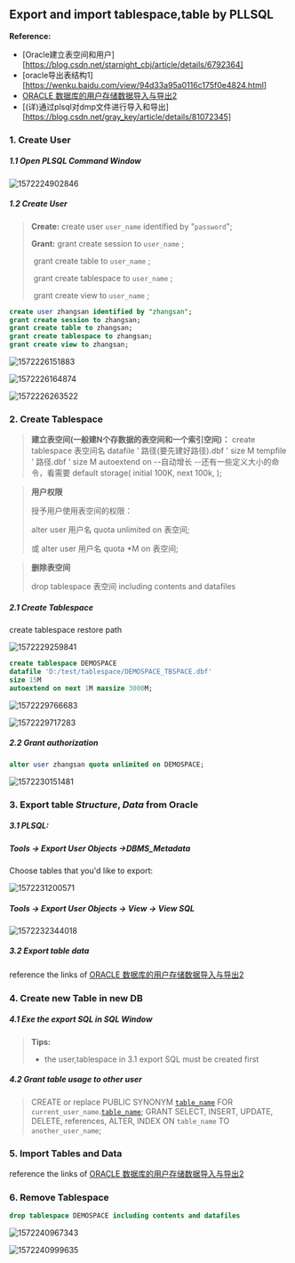 ## Export and import tablespace,table by PLLSQL

**Reference:**

- [Oracle建立表空间和用户][https://blog.csdn.net/starnight_cbj/article/details/6792364]
- [oracle导出表结构1][https://wenku.baidu.com/view/94d33a95a0116c175f0e4824.html]
-  [ORACLE 数据库的用户存储数据导入与导出2](https://www.cnblogs.com/zhaideyou/articles/5845215.html)
- [(详)通过plsql对dmp文件进行导入和导出][https://blog.csdn.net/gray_key/article/details/81072345]



### 1. Create User

##### 1.1 Open PLSQL Command Window

![1572224902846](../media/1572224902846.png)

##### 1.2 Create User

>**Create:**  create user `user_name` identified by "`password`"; 
>
>**Grant:**  grant create session to `user_name` ; 
>
>​			  grant create table to  `user_name` ;
>
>​			  grant create tablespace to `user_name` ; 
>
>​			  grant create view to  `user_name` ; 

```sql
create user zhangsan identified by "zhangsan"; 
grant create session to zhangsan;
grant create table to zhangsan;
grant create tablespace to zhangsan;
grant create view to zhangsan;
```

![1572226151883](../media/1572226151883.png)

![1572226164874](../media/1572226164874.png)

![1572226263522](../media/1572226263522.png)



### 2. Create Tablespace

> **建立表空间(一般建N个存数据的表空间和一个索引空间)：**
> create tablespace 表空间名
> datafile ' 路径(要先建好路径).dbf  ' size M
> tempfile ' 路径.dbf ' size M
> autoextend on  --自动增长
> --还有一些定义大小的命令，看需要
>  default storage(
>  initial 100K,
>  next 100k,
> );

>**用户权限**
>
>授予用户使用表空间的权限：
>
>alter user 用户名 quota unlimited on 表空间;
>
>或 alter user 用户名 quota *M on 表空间;

>**删除表空间**
>
>drop tablespace 表空间 including contents and datafiles

##### 2.1 Create Tablespace

create tablespace restore path

![1572229259841](../media/1572229259841.png)

```sql
create tablespace DEMOSPACE
datafile 'D:/test/tablespace/DEMOSPACE_TBSPACE.dbf'
size 15M
autoextend on next 1M maxsize 3000M;
```

![1572229766683](../media/1572229766683.png)

![1572229717283](../media/1572229717283.png)

##### 2.2 Grant authorization

```sql
alter user zhangsan quota unlimited on DEMOSPACE;
```

![1572230151481](../media/1572230151481.png)

### 3. Export table ***Structure***, ***Data*** from Oracle

##### 3.1 PLSQL: 

##### Tools -> Export User Objects ->DBMS_Metadata

Choose tables that you'd like to export:

![1572231200571](../media/1572231200571.png)

##### Tools -> Export User Objects -> View -> View SQL

![1572232344018](../media/1572232344018.png)

##### 3.2 Export table data

 reference the links of [ORACLE 数据库的用户存储数据导入与导出2](https://www.cnblogs.com/zhaideyou/articles/5845215.html)

### 4. Create new Table in new DB

##### 4.1 Exe the export SQL in SQL Window

> **Tips:**
>
> - the user,tablespace in 3.1 export SQL must be created first

##### 4.2 Grant table usage to other user

> CREATE or replace PUBLIC SYNONYM [`table_name`]() FOR `current_user_name`.[`table_name`]();
> GRANT SELECT, INSERT, UPDATE, DELETE, references, ALTER, INDEX ON `table_name` TO `another_user_name`;

### 5. Import Tables and Data

 reference the links of [ORACLE 数据库的用户存储数据导入与导出2](https://www.cnblogs.com/zhaideyou/articles/5845215.html)

### 6. Remove Tablespace

```sql
drop tablespace DEMOSPACE including contents and datafiles
```

![1572240967343](../media/1572240967343.png)

![1572240999635](../media/1572240999635.png)

